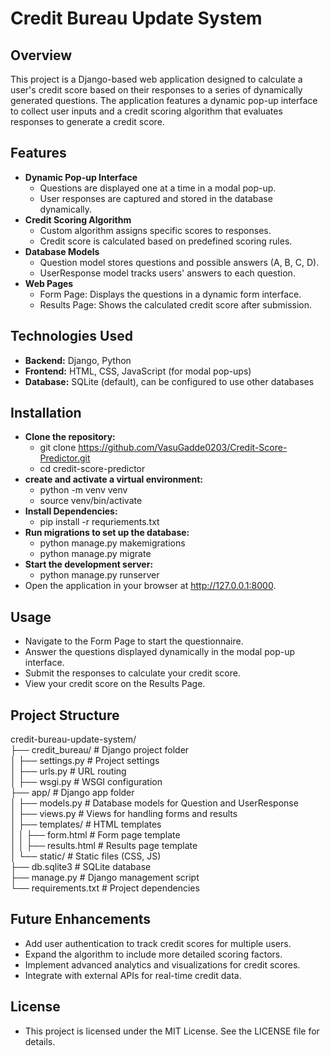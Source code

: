 # Credit Bureau Update System
## Overview
This project is a Django-based web application designed to calculate a user's credit score based on their responses to a series of dynamically generated questions. The application features a dynamic pop-up interface to collect user inputs and a credit scoring algorithm that evaluates responses to generate a credit score.

## Features
- **Dynamic Pop-up Interface**
  - Questions are displayed one at a time in a modal pop-up.
  - User responses are captured and stored in the database dynamically.
- **Credit Scoring Algorithm**
  - Custom algorithm assigns specific scores to responses.
  - Credit score is calculated based on predefined scoring rules.
- **Database Models**
  - Question model stores questions and possible answers (A, B, C, D).
  - UserResponse model tracks users' answers to each question.
- **Web Pages**
  - Form Page: Displays the questions in a dynamic form interface.
  - Results Page: Shows the calculated credit score after submission.
 
## Technologies Used
- **Backend:** Django, Python
- **Frontend:** HTML, CSS, JavaScript (for modal pop-ups)
- **Database:** SQLite (default), can be configured to use other databases

## Installation
- **Clone the repository:**
  - git clone https://github.com/VasuGadde0203/Credit-Score-Predictor.git
  - cd credit-score-predictor
- **create and activate a virtual environment:**
  - python -m venv venv
  - source venv/bin/activate
- **Install Dependencies:**
  - pip install -r requriements.txt
- **Run migrations to set up the database:**
  - python manage.py makemigrations  
  - python manage.py migrate
- **Start the development server:**
  - python manage.py runserver
- Open the application in your browser at http://127.0.0.1:8000.
  
## Usage
- Navigate to the Form Page to start the questionnaire.
- Answer the questions displayed dynamically in the modal pop-up interface.
- Submit the responses to calculate your credit score.
- View your credit score on the Results Page.

## Project Structure
credit-bureau-update-system/  
├── credit_bureau/         # Django project folder  
│   ├── settings.py        # Project settings  
│   ├── urls.py            # URL routing  
│   ├── wsgi.py            # WSGI configuration  
├── app/                   # Django app folder  
│   ├── models.py          # Database models for Question and UserResponse  
│   ├── views.py           # Views for handling forms and results  
│   ├── templates/         # HTML templates  
│   │   ├── form.html      # Form page template  
│   │   ├── results.html   # Results page template  
│   └── static/            # Static files (CSS, JS)  
├── db.sqlite3             # SQLite database  
├── manage.py              # Django management script  
└── requirements.txt       # Project dependencies  

## Future Enhancements
- Add user authentication to track credit scores for multiple users.
- Expand the algorithm to include more detailed scoring factors.
- Implement advanced analytics and visualizations for credit scores.
- Integrate with external APIs for real-time credit data.

## License
- This project is licensed under the MIT License. See the LICENSE file for details.



